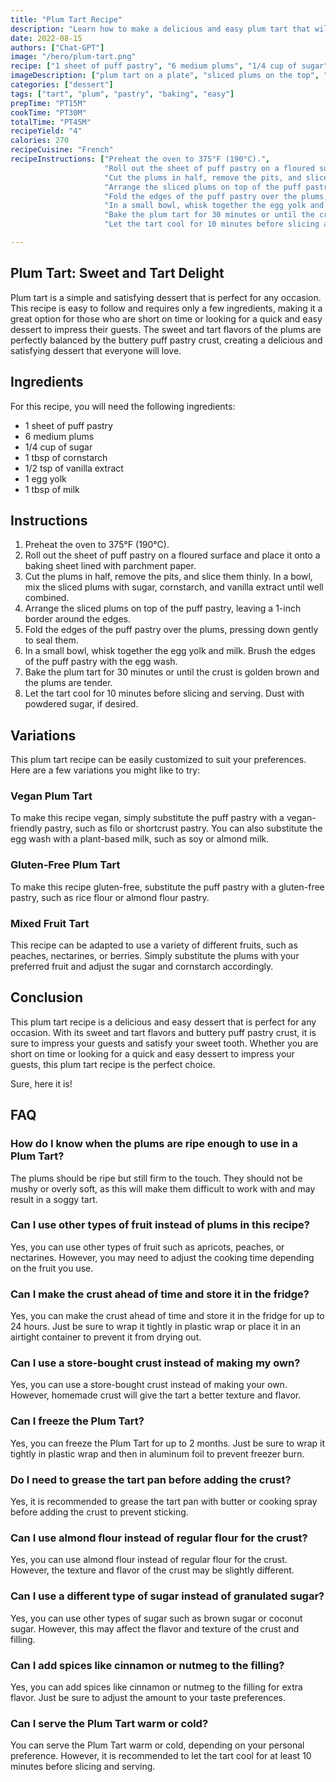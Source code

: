 ```yaml
---
title: "Plum Tart Recipe"
description: "Learn how to make a delicious and easy plum tart that will impress your guests with its sweet and tart flavors."
date: 2022-08-15
authors: ["Chat-GPT"]
image: "/hero/plum-tart.png"
recipe: ["1 sheet of puff pastry", "6 medium plums", "1/4 cup of sugar", "1 tbsp of cornstarch", "1/2 tsp of vanilla extract", "1 egg yolk", "1 tbsp of milk"]
imageDescription: ["plum tart on a plate", "sliced plums on the top", "golden brown crust", "dusted with powdered sugar"]
categories: ["dessert"]
tags: ["tart", "plum", "pastry", "baking", "easy"]
prepTime: "PT15M"
cookTime: "PT30M"
totalTime: "PT45M"
recipeYield: "4"
calories: 270
recipeCuisine: "French"
recipeInstructions: ["Preheat the oven to 375°F (190°C).",
                     "Roll out the sheet of puff pastry on a floured surface and place it onto a baking sheet lined with parchment paper.",
                     "Cut the plums in half, remove the pits, and slice them thinly. In a bowl, mix the sliced plums with sugar, cornstarch, and vanilla extract until well combined.",
                     "Arrange the sliced plums on top of the puff pastry, leaving a 1-inch border around the edges.",
                     "Fold the edges of the puff pastry over the plums, pressing down gently to seal them.",
                     "In a small bowl, whisk together the egg yolk and milk. Brush the edges of the puff pastry with the egg wash.",
                     "Bake the plum tart for 30 minutes or until the crust is golden brown and the plums are tender.",
                     "Let the tart cool for 10 minutes before slicing and serving. Dust with powdered sugar, if desired."]

---
```


## Plum Tart: Sweet and Tart Delight

Plum tart is a simple and satisfying dessert that is perfect for any occasion. This recipe is easy to follow and requires only a few ingredients, making it a great option for those who are short on time or looking for a quick and easy dessert to impress their guests. The sweet and tart flavors of the plums are perfectly balanced by the buttery puff pastry crust, creating a delicious and satisfying dessert that everyone will love.

## Ingredients

For this recipe, you will need the following ingredients:

- 1 sheet of puff pastry
- 6 medium plums
- 1/4 cup of sugar
- 1 tbsp of cornstarch
- 1/2 tsp of vanilla extract
- 1 egg yolk
- 1 tbsp of milk

## Instructions

1. Preheat the oven to 375°F (190°C).
2. Roll out the sheet of puff pastry on a floured surface and place it onto a baking sheet lined with parchment paper.
3. Cut the plums in half, remove the pits, and slice them thinly. In a bowl, mix the sliced plums with sugar, cornstarch, and vanilla extract until well combined.
4. Arrange the sliced plums on top of the puff pastry, leaving a 1-inch border around the edges.
5. Fold the edges of the puff pastry over the plums, pressing down gently to seal them.
6. In a small bowl, whisk together the egg yolk and milk. Brush the edges of the puff pastry with the egg wash.
7. Bake the plum tart for 30 minutes or until the crust is golden brown and the plums are tender.
8. Let the tart cool for 10 minutes before slicing and serving. Dust with powdered sugar, if desired.

## Variations

This plum tart recipe can be easily customized to suit your preferences. Here are a few variations you might like to try:

### Vegan Plum Tart

To make this recipe vegan, simply substitute the puff pastry with a vegan-friendly pastry, such as filo or shortcrust pastry. You can also substitute the egg wash with a plant-based milk, such as soy or almond milk.

### Gluten-Free Plum Tart

To make this recipe gluten-free, substitute the puff pastry with a gluten-free pastry, such as rice flour or almond flour pastry.

### Mixed Fruit Tart

This recipe can be adapted to use a variety of different fruits, such as peaches, nectarines, or berries. Simply substitute the plums with your preferred fruit and adjust the sugar and cornstarch accordingly.

## Conclusion

This plum tart recipe is a delicious and easy dessert that is perfect for any occasion. With its sweet and tart flavors and buttery puff pastry crust, it is sure to impress your guests and satisfy your sweet tooth. Whether you are short on time or looking for a quick and easy dessert to impress your guests, this plum tart recipe is the perfect choice.

Sure, here it is!

## FAQ

### How do I know when the plums are ripe enough to use in a Plum Tart?

The plums should be ripe but still firm to the touch. They should not be mushy or overly soft, as this will make them difficult to work with and may result in a soggy tart.

### Can I use other types of fruit instead of plums in this recipe?

Yes, you can use other types of fruit such as apricots, peaches, or nectarines. However, you may need to adjust the cooking time depending on the fruit you use.

### Can I make the crust ahead of time and store it in the fridge?

Yes, you can make the crust ahead of time and store it in the fridge for up to 24 hours. Just be sure to wrap it tightly in plastic wrap or place it in an airtight container to prevent it from drying out.

### Can I use a store-bought crust instead of making my own?

Yes, you can use a store-bought crust instead of making your own. However, homemade crust will give the tart a better texture and flavor.

### Can I freeze the Plum Tart?

Yes, you can freeze the Plum Tart for up to 2 months. Just be sure to wrap it tightly in plastic wrap and then in aluminum foil to prevent freezer burn.

### Do I need to grease the tart pan before adding the crust?

Yes, it is recommended to grease the tart pan with butter or cooking spray before adding the crust to prevent sticking.

### Can I use almond flour instead of regular flour for the crust?

Yes, you can use almond flour instead of regular flour for the crust. However, the texture and flavor of the crust may be slightly different.

### Can I use a different type of sugar instead of granulated sugar?

Yes, you can use other types of sugar such as brown sugar or coconut sugar. However, this may affect the flavor and texture of the crust and filling.

### Can I add spices like cinnamon or nutmeg to the filling?

Yes, you can add spices like cinnamon or nutmeg to the filling for extra flavor. Just be sure to adjust the amount to your taste preferences.

### Can I serve the Plum Tart warm or cold?

You can serve the Plum Tart warm or cold, depending on your personal preference. However, it is recommended to let the tart cool for at least 10 minutes before slicing and serving.